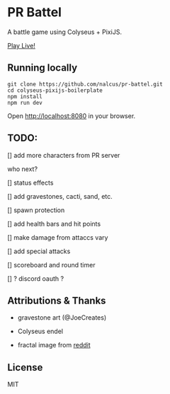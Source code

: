 # PR Battel

A battle game using Colyseus + PixiJS.

[Play Live!](https://pr-battel.herokuapp.com)

## Running locally

```
git clone https://github.com/nalcus/pr-battel.git
cd colyseus-pixijs-boilerplate
npm install
npm run dev
```

Open [http://localhost:8080](http://localhost:8080) in your browser.

## TODO:

[] add more characters from PR server

 who next?

[] status effects

[] add gravestones, cacti, sand, etc.

[] spawn protection

[] add health bars and hit points

[] make damage from attaccs vary

[] add special attacks

[] scoreboard and round timer

[] ? discord oauth ?

## Attributions & Thanks

 * gravestone art (@JoeCreates)

 * Colyseus endel

 * fractal image from [reddit](https://www.reddit.com/r/FractalPorn/comments/8hv6hi/multi_colored_fractal_art_seamless_pattern/)

## License

MIT
